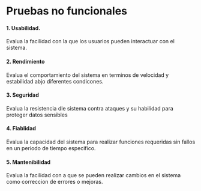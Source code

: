 # Pruebas no funcionales

#### 1. Usabilidad.
Evalua la facilidad con la que los usuarios pueden interactuar con el sistema.

#### 2. Rendimiento
Evalua el comportamiento del sistema en terminos de velocidad y estabilidad abjo diferentes condicones.

#### 3. Seguridad
Evalua la resistencia dle sistema contra ataques y su habilidad para proteger datos sensibles

#### 4. Fiablidad
Evalua la capacidad del sistema para realizar funciones requeridas sin fallos en un periodo de tiempo especifico.

#### 5. Mantenibilidad
Evalua la facilidad con a que se pueden realizar cambios en el sistema como correccion de errores o mejoras.

